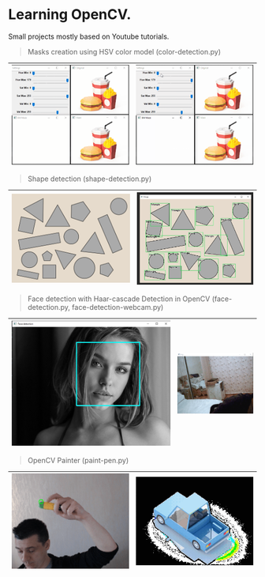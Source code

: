 # Learning OpenCV. 
Small projects mostly based on Youtube tutorials.

>Masks creation using HSV color model (color-detection.py)

![](https://github.com/KovalevCG/learning-opencv/blob/main/gifs/Mask_V1_01.gif)|![](https://github.com/KovalevCG/learning-opencv/blob/main/gifs/Mask_V2_01.gif)
-|-
>Shape detection (shape-detection.py)

<img src="https://github.com/KovalevCG/learning-opencv/blob/main/assets/shapes3.png" width="850">|![](https://github.com/KovalevCG/learning-opencv/blob/main/gifs/shape_detection_01.jpg)
-|-
>Face detection with Haar-cascade Detection in OpenCV (face-detection.py, face-detection-webcam.py)

![](https://github.com/KovalevCG/learning-opencv/blob/main/gifs/face-detection-01.jpg)|![](https://github.com/KovalevCG/learning-opencv/blob/main/gifs/face-detection_03.gif)
-|-

>OpenCV Painter (paint-pen.py)

<img src="https://github.com/KovalevCG/learning-opencv/blob/main/gifs/pen_painter_03.gif" width="400">|<img src="https://github.com/KovalevCG/learning-opencv/blob/main/gifs/image-editing_01.gif" width="400">
-|-

